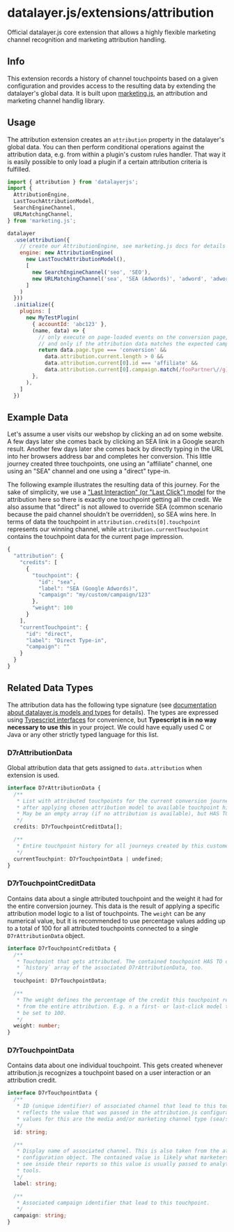 # datalayer.js/extensions/attribution
Official datalayer.js core extension that allows a highly flexible marketing channel recognition and marketing attribution handling.

## Info
This extension records a history of channel touchpoints based on a given configuration and provides access to the resulting data by extending the datalayer's global data. It is built upon [marketing.js](https://github.com/ryx/marketing.js), an attribution and marketing channel handlig library.

## Usage
The attribution extension creates an `attribution` property in the datalayer's global data. You can then perform conditional operations against the attribution data, e.g. from within a plugin's custom rules handler. That way it is easily possible to only load a plugin if a certain attribution criteria is fulfilled.

```javascript
import { attribution } from 'datalayerjs';
import {
  AttributionEngine,
  LastTouchAttributionModel,
  SearchEngineChannel,
  URLMatchingChannel,
} from 'marketing.js';

datalayer
  .use(attribution({
    // create our AttributionEngine, see marketing.js docs for details
    engine: new AttributionEngine(
      new LastTouchAttributionModel(),
      [
        new SearchEngineChannel('seo', 'SEO'),
        new URLMatchingChannel('sea', 'SEA (Adwords)', 'adword', 'adword'),
      ]
    )
  }))
  .initialize({
    plugins: [
      new MyTestPlugin(
        { accountId: 'abc123' },
        (name, data) => {
          // only execute on page-loaded events on the conversion page,
          // and only if the attribution data matches the expected campaign
          return data.page.type === 'conversion' &&
            data.attribution.current.length > 0 &&
            data.attribution.current[0].id === 'affiliate' &&
            data.attribution.current[0].campaign.match(/fooPartner\//g);
        },
      ),
    ]
  })
```

## Example Data
Let's assume a user visits our webshop by clicking an ad on some website. A few days later she comes back by clicking an SEA link in a Google search result. Another few days later she comes back by directly typing in the URL into her browsers address bar and completes her conversion. This little journey created three touchpoints, one using an "affiliate" channel, one using an "SEA" channel and one using a "direct" type-in.

The following example illustrates the resulting data of this journey. For the sake of simplicity, we use a ["Last Interaction" (or "Last Click") model](https://support.google.com/analytics/answer/1665189) for the attribution here so there is exactly one touchpoint getting all the credit. We also assume that "direct" is not allowed to override SEA (common scenario because the paid channel shouldn't be overridden), so SEA wins here. In terms of data the touchpoint in `attribution.credits[0].touchpoint` represents our winning channel, while `attribution.currentTouchpoint` contains the touchpoint data for the current page impression.


```javascript
{
  "attribution": {
    "credits": [
      {
        "touchpoint": {
          "id": "sea",
          "label": "SEA (Google Adwords)",
          "campaign": "my/custom/campaign/123"
        },
        "weight": 100
      }
    ],
    "currentTouchpoint": {
      "id": "direct",
      "label": "Direct Type-in",
      "campaign": ""
    }
  }
}
```

## Related Data Types
The attribution data has the following type signature (see [documentation about datalayer.js models and types](https://github.com/ryx/datalayerjs#models) for details). The types are expressed using [Typescript interfaces](https://www.typescriptlang.org/docs/handbook/interfaces.html) for convenience, but **Typescript is in no way necessary to use this** in your project. We could have equally used C or Java or any other strictly typed language for this list.

### D7rAttributionData
Global attribution data that gets assigned to `data.attribution` when extension is used.

```typescript
interface D7rAttributionData {
  /**
   * List with attributed touchpoints for the current conversion journey (i.e.
   * after applying chosen attribution model to available touchpoint history).
   * May be an empty array (if no attribution is available), but HAS TO be defined.
   */
  credits: D7rTouchpointCreditData[];

  /**
   * Entire touchpoint history for all journeys created by this customer
   */
  currentTouchpint: D7rTouchpointData | undefined;
}
```

### D7rTouchpointCreditData
Contains data about a single attributed touchpoint and the weight it had for the entire conversion journey. This data is the result of applying a specific attribution model logic to a list of touchpoints. The `weight` can be any numerical value, but it is recommended to use percentage values adding up to a total of 100 for all attributed touchpoints connected to a single `D7rAttributionData` object.

```typescript
interface D7rTouchpointCreditData {
  /**
   * Touchpoint that gets attributed. The contained touchpoint HAS TO occur in the
   * `history` array of the associated D7rAttributionData, too.
   */
  touchpoint: D7rTouchpointData;

  /**
   * The weight defines the percentage of the credit this touchpoint receives
   * from the entire attribution. E.g. n a first- or last-click model this would
   * be set to 100.
   */
  weight: number;
}
```

### D7rTouchpointData
Contains data about one individual touchpoint. This gets created whenever attribution.js recognizes a touchpoint based on a user interaction or an attribution credit.

```typescript
interface D7rTouchpointData {
  /**
   * ID (unique identifier) of associated channel that lead to this touchpoint. This
   * reflects the value that was passed in the attribution.js configuration. Common
   * values for this are the media and/or marketing channel type (sea/seo/...).
   */
  id: string;

  /**
   * Display name of associated channel. This is also taken from the attribution.js
   * configuration object. The contained value is likely what marketers want to
   * see inside their reports so this value is usually passed to analytics
   * tools.
   */
  label: string;

  /**
   * Associated campaign identifier that lead to this touchpoint.
   */
  campaign: string;
}
```
